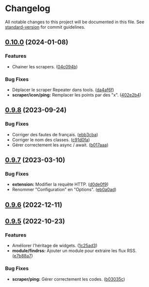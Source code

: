 # Changelog

All notable changes to this project will be documented in this file. See [standard-version](https://github.com/conventional-changelog/standard-version) for commit guidelines.

## [0.10.0](https://github.com/regseb/gout/compare/v0.9.8...v0.10.0) (2024-01-08)

### Features

- Chainer les scrapers. ([04c094b](https://github.com/regseb/gout/commit/04c094b9f08b7ed980e27c57fd922d7e3f86e1fb))

### Bug Fixes

- Déplacer le scraper Repeater dans tools. ([da4af6f](https://github.com/regseb/gout/commit/da4af6fbf59a68223468b52abb401c2e683e5630))
- **scraper/icon/ping:** Remplacer les points par des "x". ([402e2b4](https://github.com/regseb/gout/commit/402e2b400f16b92b6e9e193a7ae70f1dacc5ff9b))

## [0.9.8](https://github.com/regseb/gout/compare/v0.9.7...v0.9.8) (2023-09-24)

### Bug Fixes

- Corriger des fautes de français. ([ebb3cba](https://github.com/regseb/gout/commit/ebb3cba7bc03a738ef59055d857b2673dade3e32))
- Corriger le nom des classes. ([c91d0fa](https://github.com/regseb/gout/commit/c91d0fa7befa9582dad35712b2a3fdf630183f31))
- Gérer correctement les async / await. ([b017aaa](https://github.com/regseb/gout/commit/b017aaade74a678200fa4a8c597463fcd6296c33))

## [0.9.7](https://github.com/regseb/gout/compare/v0.9.6...v0.9.7) (2023-03-10)

### Bug Fixes

- **extension:** Modifier la requête HTTP. ([d0de0f9](https://github.com/regseb/gout/commit/d0de0f947c53fb594cdd61956952b297dd226114))
- Renommer "Configuration" en "Options". ([eb0a0ad](https://github.com/regseb/gout/commit/eb0a0adcffdb07559a5853b630701cdfc197ddca))

## [0.9.6](https://github.com/regseb/gout/compare/v0.9.5...v0.9.6) (2022-12-11)

## [0.9.5](https://github.com/regseb/gout/compare/v0.9.4...v0.9.5) (2022-10-23)

### Features

- Améliorer l'héritage de widgets. ([1c25ad3](https://github.com/regseb/gout/commit/1c25ad37d0063bed18f4065d980d78ef2250e7eb))
- **module/findrss:** Ajouter un module pour extraire les flux RSS. ([e7b88a7](https://github.com/regseb/gout/commit/e7b88a7e534ae6b335b5bffa4341e35f0d17a995))

### Bug Fixes

- **scraper/ping:** Gérer correctement les codes. ([b03035c](https://github.com/regseb/gout/commit/b03035ca4d5779653cbf0ab1811341a7c163d658))
